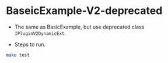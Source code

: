 # BaseicExample-V2-deprecated

+ The same as BasicExample, but use deprecated class `IPluginV2DynamicExt`.

+ Steps to run.

```bash
make test
```
